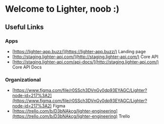 # Welcome to Lighter, noob :)

## Useful Links

### Apps

- [https://lighter-app.buzz/](https://lighter-app.buzz/) Landing page
- [http://staging.lighter-api.com/](http://staging.lighter-api.com/) Core API
- [http://staging.lighter-api.com/api-docs/](http://staging.lighter-api.com/) Core API Docs

### Organizational

- [https://www.figma.com/file/r0SSch3DVnGy0dp93EYAGC/Lighter?node-id=217%3A2](https://www.figma.com/file/r0SSch3DVnGy0dp93EYAGC/Lighter?node-id=217%3A2) Figma
- [https://trello.com/b/D3bNAkcg/lighter-engineering](https://trello.com/b/D3bNAkcg/lighter-engineering) Trello

